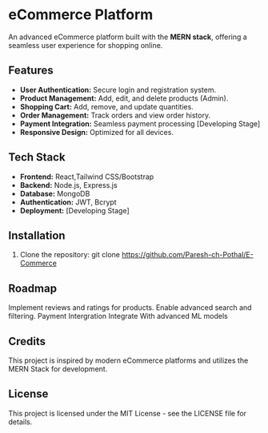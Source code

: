 # eCommerce Platform

An advanced eCommerce platform built with the **MERN stack**, offering a seamless user experience for shopping online.  

## Features  
- **User Authentication:** Secure login and registration system.  
- **Product Management:** Add, edit, and delete products (Admin).  
- **Shopping Cart:** Add, remove, and update quantities.  
- **Order Management:** Track orders and view order history.  
- **Payment Integration:** Seamless payment processing [Developing Stage] 
- **Responsive Design:** Optimized for all devices.  

## Tech Stack  
- **Frontend:** React,Tailwind CSS/Bootstrap  
- **Backend:** Node.js, Express.js  
- **Database:** MongoDB  
- **Authentication:** JWT, Bcrypt  
- **Deployment:** [Developing Stage]

## Installation  

1. Clone the repository: 
   git clone https://github.com/Paresh-ch-Pothal/E-Commerce

## Roadmap
Implement reviews and ratings for products.
Enable advanced search and filtering.
Payment Intergration
Integrate With advanced ML models

## Credits
This project is inspired by modern eCommerce platforms and utilizes the MERN Stack for development.

## License
This project is licensed under the MIT License - see the LICENSE file for details.
